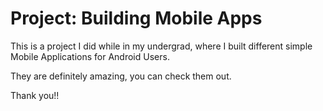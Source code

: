# Project: Building Mobile Apps

This is a project I did while in my undergrad, where I built different simple Mobile Applications for Android Users.

They are definitely amazing, you can check them out.

Thank you!!
